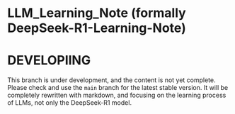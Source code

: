 # LLM_Learning_Note (formally DeepSeek-R1-Learning-Note)

# DEVELOPIING
This branch is under development, and the content is not yet complete. Please check and use the `main` branch for the latest stable version.
It will be completely rewritten with markdown, and focusing on the learning process of LLMs, not only the DeepSeek-R1 model.
